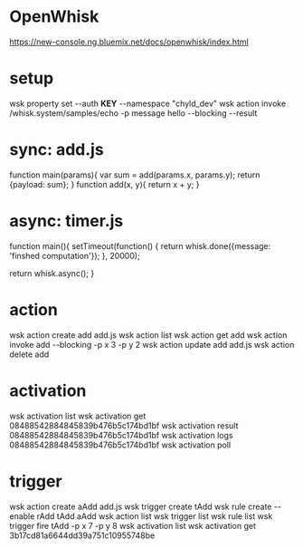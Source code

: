 # OpenWhisk

https://new-console.ng.bluemix.net/docs/openwhisk/index.html

# setup
wsk property set --auth __KEY__ --namespace "chyld_dev"
wsk action invoke /whisk.system/samples/echo -p message hello --blocking --result

# sync: add.js
function main(params){
  var sum = add(params.x, params.y);
  return {payload: sum};
}
function add(x, y){
  return x + y;
}

# async: timer.js
function main(){
  setTimeout(function() {
    return whisk.done({message: 'finshed computation'});
  }, 20000);

  return whisk.async();
}

# action
wsk action create add add.js
wsk action list
wsk action get add
wsk action invoke add --blocking -p x 3 -p y 2
wsk action update add add.js
wsk action delete add

# activation
wsk activation list
wsk activation get 08488542884845839b476b5c174bd1bf
wsk activation result 08488542884845839b476b5c174bd1bf
wsk activation logs 08488542884845839b476b5c174bd1bf
wsk activation poll

# trigger
wsk action create aAdd add.js 
wsk trigger create tAdd
wsk rule create --enable rAdd tAdd aAdd
wsk action list
wsk trigger list
wsk rule list
wsk trigger fire tAdd -p x 7 -p y 8
wsk activation list
wsk activation get 3b17cd81a6644dd39a751c10955748be
